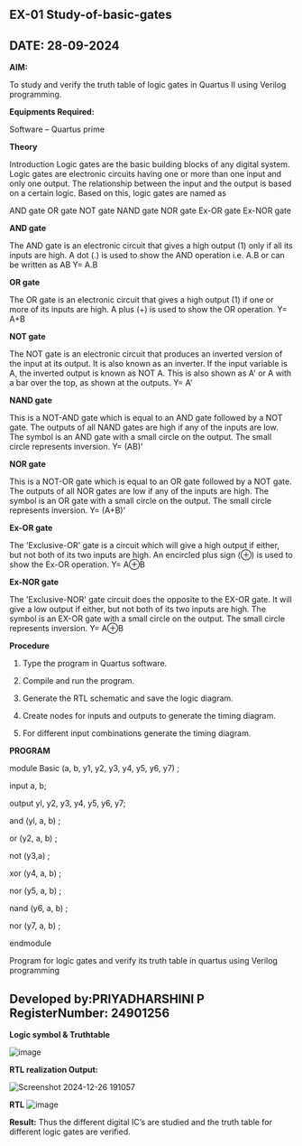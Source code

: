 ## EX-01 Study-of-basic-gates
## DATE: 28-09-2024
**AIM:** 

To study and verify the truth table of logic gates in Quartus II using Verilog programming.

**Equipments Required:**

Software – Quartus prime 

**Theory**

Introduction Logic gates are the basic building blocks of any digital system. Logic gates are electronic circuits having one or more than one input and only one output. The relationship between the input and the output is based on a certain logic. Based on this, logic gates are named as

AND gate OR gate NOT gate NAND gate NOR gate Ex-OR gate Ex-NOR gate

**AND gate**

The AND gate is an electronic circuit that gives a high output (1) only if all its inputs are high. A dot (.) is used to show the AND operation i.e. A.B or can be written as AB
Y= A.B

**OR gate** 

The OR gate is an electronic circuit that gives a high output (1) if one or more of its inputs are high. A plus (+) is used to show the OR operation.
Y= A+B

**NOT gate**

The NOT gate is an electronic circuit that produces an inverted version of the input at its output. It is also known as an inverter. If the input variable is A, the inverted output is known as NOT A. This is also shown as A' or A with a bar over the top, as shown at the outputs.
Y= A'

**NAND gate**

This is a NOT-AND gate which is equal to an AND gate followed by a NOT gate. The outputs of all NAND gates are high if any of the inputs are low. The symbol is an AND gate with a small circle on the output. The small circle represents inversion.
Y= (AB)’

**NOR gate**

This is a NOT-OR gate which is equal to an OR gate followed by a NOT gate. The outputs of all NOR gates are low if any of the inputs are high. The symbol is an OR gate with a small circle on the output. The small circle represents inversion.
Y= (A+B)’

**Ex-OR gate**

The 'Exclusive-OR' gate is a circuit which will give a high output if either, but not both of its two inputs are high. An encircled plus sign (⊕) is used to show the Ex-OR operation.
Y= A⊕B

**Ex-NOR gate**

The 'Exclusive-NOR' gate circuit does the opposite to the EX-OR gate. It will give a low output if either, but not both of its two inputs are high. The symbol is an EX-OR gate with a small circle on the output. The small circle represents inversion.
Y= A⊕B

**Procedure** 

1.	Type the program in Quartus software.

2.	Compile and run the program.

3.	Generate the RTL schematic and save the logic diagram.

4.	Create nodes for inputs and outputs to generate the timing diagram.

5.	For different input combinations generate the timing diagram.


**PROGRAM**

 module Basic (a, b, y1, y2, y3, y4, y5, y6, y7) ;

 input a, b;

 output yl, y2, y3, y4, y5, у6, y7;

 and (yl, a, b) ;

 or (y2, a, b) ;

 not (y3,a) ;

 xor (y4, a, b) ;

 nor (y5, a, b) ;

 nand (y6, a, b) ;

 nor (y7, a, b) ;

 endmodule 

Program for logic gates and verify its truth table in quartus using Verilog programming

## Developed by:PRIYADHARSHINI P RegisterNumber: 24901256
 
**Logic symbol & Truthtable**

![image](https://github.com/user-attachments/assets/1c091aee-f658-49e1-ba22-801e5dfe40bf)


**RTL realization Output:** 

![Screenshot 2024-12-26 191057](https://github.com/user-attachments/assets/fe2a573a-2891-409c-a128-62f37e4de1f8)

**RTL**
![image](https://github.com/user-attachments/assets/3cc49cdf-35fd-440a-8ee6-40b1a0f77571)

**Result:**
Thus the different digital IC’s are studied and the truth table for different logic gates are verified.

